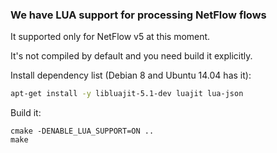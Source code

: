 ### We have LUA support for processing NetFlow flows

It supported only for NetFlow v5 at this moment. 

It's not compiled by default and you need build it explicitly.

Install dependency list (Debian 8 and Ubuntu 14.04 has it):
```bash
apt-get install -y libluajit-5.1-dev luajit lua-json
```

Build it:
```
cmake -DENABLE_LUA_SUPPORT=ON ..
make
```
